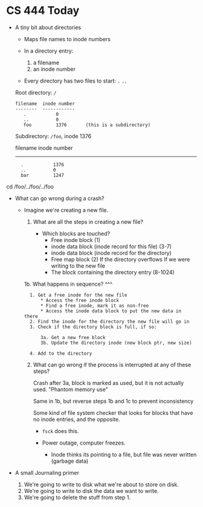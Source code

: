 # CS 444 Today

* A tiny bit about directories

    * Maps file names to inode numbers

    * In a directory entry:
        
        1. a filename
        2. an inode number

    * Every directory has two files to start: `.` `..`

    Root directory: `/`

      filename  inode number
      --------  ------------
         .           0
         ..          0
         foo         1376       (this is a subdirectory)

    Subdirectory: `/foo`, inode 1376

    filename  inode number
    --------  ------------
        .           1376
        ..          0
        bar         1247

cd /foo/../foo/../foo
        
* What can go wrong during a crash?

    * Imagine we're creating a new file.

        1. What are all the steps in creating a new file?

            * Which blocks are touched?
                * Free inode block (1)
                * inode data block (inode record for this file) (3-7)
                * inode data block (inode record for the directory) 
                * Free map block (2)
                    If the directory overflows
                    If we were writing to the new file
                * The block containing the directory entry (8-1024)
        
        1b. What happens in sequence?   ^^^

            1. Get a free inode for the new file
                * Access the free inode block
                * Find a free inode, mark it as non-free
                * Access the inode data block to put the new data in there
            2. Find the inode for the directory the new file will go in
            3. Check if the directory block is full, if so:
                
                3a. Get a new free block
                3b. Update the directory inode (new block ptr, new size)
            
            4. Add to the directory


        2. What can go wrong if the process is interrupted at any of these steps?

            Crash after 3a, block is marked as used, but it is not actually used. "Phantom memory use"

            Same in 1b, but reverse steps 1b and 1c to prevent inconsistency

            Some kind of file system checker that looks for blocks that have no inode entries, and the opposite.

            * `fsck` does this.
            * Power outage, computer freezes.
            
                * Inode thinks its pointing to a file, but file was never written (garbage data)

* A small Journaling primer

    1. We're going to write to disk what we're about to store on disk.
    2. We're going to write to disk the data we want to write.
    3. We're going to delete the stuff from step 1.